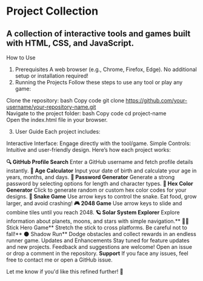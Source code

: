 <h1> Project Collection </h1>
<h2>A collection of interactive tools and games built with HTML, CSS, and JavaScript.</h2>

How to Use
1. Prerequisites
A web browser (e.g., Chrome, Firefox, Edge).
No additional setup or installation required!
2. Running the Projects
Follow these steps to use any tool or play any game:

Clone the repository:
bash
Copy code
git clone https://github.com/your-username/your-repository-name.git  
Navigate to the project folder:
bash
Copy code
cd project-name  
Open the index.html file in your browser.

3. User Guide
Each project includes:

Interactive Interface: Engage directly with the tool/game.
Simple Controls: Intuitive and user-friendly design.
Here’s how each project works:

**🔍 GitHub Profile Search**
Enter a GitHub username and fetch profile details instantly.
**🧮 Age Calculator**
Input your date of birth and calculate your age in years, months, and days.
**🔑 Password Generator**
Generate a strong password by selecting options for length and character types.
**🎨 Hex Color Generator**
Click to generate random or custom hex color codes for your designs.
**🐍 Snake Game**
Use arrow keys to control the snake. Eat food, grow larger, and avoid crashing!
**🎮 2048 Game**
Use arrow keys to slide and combine tiles until you reach 2048.
**🪐 Solar System Explorer**
Explore information about planets, moons, and stars with simple navigation.**
🏃‍♂️ Stick Hero Game**
Stretch the stick to cross platforms. Be careful not to fall!**
🌑 Shadow Run**
Dodge obstacles and collect rewards in an endless runner game.
Updates and Enhancements
Stay tuned for feature updates and new projects.
Feedback and suggestions are welcome! Open an issue or drop a comment in the repository.
**Support**
If you face any issues, feel free to contact me or open a GitHub issue.

Let me know if you'd like this refined further! 🚀






